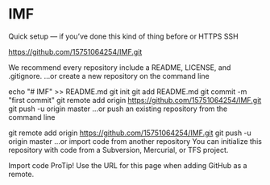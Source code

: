 # IMF
Quick setup — if you’ve done this kind of thing before
or   HTTPS  SSH

  https://github.com/15751064254/IMF.git

  We recommend every repository include a README, LICENSE, and .gitignore.
  …or create a new repository on the command line

  echo "# IMF" >> README.md
  git init
  git add README.md
  git commit -m "first commit"
  git remote add origin https://github.com/15751064254/IMF.git
  git push -u origin master
  …or push an existing repository from the command line

  git remote add origin https://github.com/15751064254/IMF.git
  git push -u origin master
  …or import code from another repository
  You can initialize this repository with code from a Subversion, Mercurial, or TFS project.

  Import code
   ProTip! Use the URL for this page when adding GitHub as a remote.
